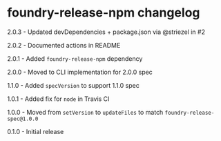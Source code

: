 # foundry-release-npm changelog
2.0.3 - Updated devDependencies + package.json via @striezel in #2

2.0.2 - Documented actions in README

2.0.1 - Added `foundry-release-npm` dependency

2.0.0 - Moved to CLI implementation for 2.0.0 spec

1.1.0 - Added `specVersion` to support 1.1.0 spec

1.0.1 - Added fix for `node` in Travis CI

1.0.0 - Moved from `setVersion` to `updateFiles` to match `foundry-release-spec@1.0.0`

0.1.0 - Initial release
